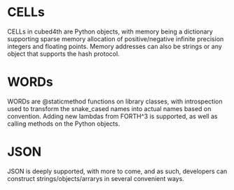 
# CELLs
CELLs in cubed4th are Python objects, with memory being a dictionary supporting sparse memory allocation of positive/negative infinite precision integers and floating points. Memory addresses can also be strings or any object that supports the hash protocol.

# WORDs
WORDs are @staticmethod functions on library classes, with introspection used to transform the snake_cased names into actual names based on convention. Adding new lambdas from FORTH^3 is supported, as well as calling methods on the Python objects.

# JSON
JSON is deeply supported, with more to come, and as such, developers can construct strings/objects/arrarys in several convenient ways.

